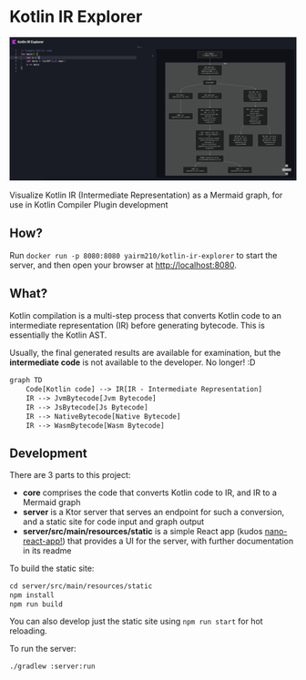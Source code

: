 # Kotlin IR Explorer

![Example mermaid graph](docs/mermaid-graph-example.png)

Visualize Kotlin IR (Intermediate Representation) as a Mermaid graph, for use in Kotlin Compiler Plugin development

## How?

Run `docker run -p 8080:8080 yairm210/kotlin-ir-explorer` to start the server, and then open your browser at [http://localhost:8080](http://localhost:8080).

## What?

Kotlin compilation is a multi-step process that converts Kotlin code to an intermediate representation (IR) before generating bytecode. This is essentially the Kotlin AST.

Usually, the final generated results are available for examination, but the **intermediate code** is not available to the developer. No longer! :D

```mermaid
graph TD
    Code[Kotlin code] --> IR[IR - Intermediate Representation]
    IR --> JvmBytecode[Jvm Bytecode]
    IR --> JsBytecode[Js Bytecode]
    IR --> NativeBytecode[Native Bytecode]
    IR --> WasmBytecode[Wasm Bytecode]
```

## Development

There are 3 parts to this project:

- **core** comprises the code that converts Kotlin code to IR, and IR to a Mermaid graph
- **server** is a Ktor server that serves an endpoint for such a conversion, and a static site for code input and graph output
- **server/src/main/resources/static** is a simple React app (kudos [nano-react-app!](https://github.com/nano-react-app/nano-react-app)) that provides a UI for the server, with further documentation in its readme

To build the static site:

```shell
cd server/src/main/resources/static
npm install
npm run build
```

You can also develop just the static site using `npm run start` for hot reloading.

To run the server:

```shell
./gradlew :server:run
```
